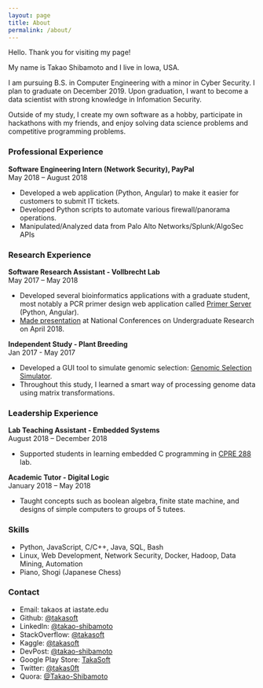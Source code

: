 ```yaml
---
layout: page
title: About
permalink: /about/
---
```


Hello. Thank you for visiting my page!

My name is Takao Shibamoto and I live in Iowa, USA.

I am pursuing B.S. in Computer Engineering with a minor in Cyber Security. I plan to graduate on December 2019. Upon graduation, I want to become a data scientist with strong knowledge in Infomation Security.

Outside of my study, I create my own software as a hobby, participate in hackathons with my friends, and enjoy solving data science problems and competitive programming problems.

### Professional Experience

**Software Engineering Intern (Network Security), PayPal**<br>
May 2018 – August 2018

- Developed a web application (Python, Angular) to make it easier for customers to submit IT tickets.
- Developed Python scripts to automate various firewall/panorama operations.
- Manipulated/Analyzed data from Palo Alto Networks/Splunk/AlgoSec APIs

### Research Experience

**Software Research Assistant - Vollbrecht Lab**<br>
May 2017 – May 2018

- Developed several bioinformatics applications with a graduate student, most notably a PCR primer design web application called [Primer Server](https://github.com/vollbrechtlab/primer-server) (Python, Angular).
- [Made presentation](https://takasoft.github.io/ncur-primer-server) at National Conferences on Undergraduate Research on April 2018.

**Independent Study - Plant Breeding**<br>
Jan 2017 - May 2017

- Developed a GUI tool to simulate genomic selection: [Genomic Selection Simulator](https://github.com/takasoft/GenomicSelectionSimulator). 
- Throughout this study, I learned a smart way of processing genome data using matrix transformations.

### Leadership Experience

**Lab Teaching Assistant - Embedded Systems**<br>
August 2018 – December 2018

- Supported students in learning embedded C programming in [CPRE 288](http://class.ece.iastate.edu/cpre288/) lab.

**Academic Tutor - Digital Logic**<br>
January 2018 – May 2018

-  Taught concepts such as boolean algebra, finite state machine, and designs of simple computers to groups of 5 tutees.

### Skills

- Python, JavaScript, C/C++, Java, SQL, Bash
- Linux, Web Development, Network Security, Docker, Hadoop, Data Mining, Automation
- Piano, Shogi (Japanese Chess)

### Contact

- Email: takaos at iastate.edu
- Github: <a href="https://github.com/takasoft" target="_blank">@takasoft</a>
- LinkedIn: <a href="https://www.linkedin.com/in/takao-shibamoto/" target="_blank">@takao-shibamoto</a>
- StackOverflow: <a href="https://stackoverflow.com/users/7336605/takasoft" target="_blank">@takasoft</a>
- Kaggle: <a href="https://www.kaggle.com/takasoft" target="_blank">@takasoft</a>
- DevPost: <a href="https://devpost.com/takao-shibamoto" target="_blank">@takao-shibamoto</a>
- Google Play Store: <a href="https://play.google.com/store/apps/developer?id=TakaSoft&hl=en" target="_blank">TakaSoft</a>
- Twitter: <a href="https://twitter.com/takas0ft" target="_blank">@takas0ft</a>
- Quora: <a href="https://www.quora.com/profile/Takao-Shibamoto" target="_blank">@Takao-Shibamoto</a>

